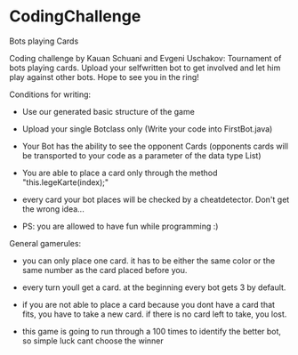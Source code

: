 # CodingChallenge
Bots playing Cards

Coding challenge by Kauan Schuani and Evgeni Uschakov: Tournament of bots playing cards. Upload your selfwritten bot to get involved and let him play against other bots. Hope to see you in the ring!

Conditions for writing: 

- Use our generated basic structure of the game
            
- Upload your single Botclass only (Write your code into FirstBot.java)
            
- Your Bot has the ability to see the opponent Cards (opponents cards will be transported to your code as a parameter of the data type List<Karte>)
           
- You are able to place a card only through the method "this.legeKarte(index);"

- every card your bot places will be checked by a cheatdetector. Don't get the wrong idea...
            
- PS: you are allowed to have fun while programming :)
   
         
General gamerules: 

- you can only place one card. it has to be either the same color or the same number as the card placed before you.
            
- every turn youll get a card. at the beginning every bot gets 3 by default. 
            
- if you are not able to place a card because you dont have a card that fits, you have to take a new card. if there is no card left to take, you lost.
            
- this game is going to run through a 100 times to identify the better bot, so simple luck cant choose the winner
